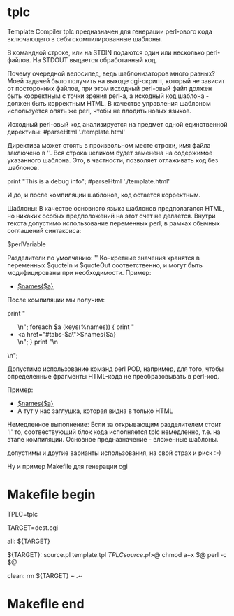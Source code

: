 tplc
====

Template Compiler
tplc предназначен для генерации perl-ового кода включающего в себя 
скомпилированные шаблоны.

В командной строке, или на STDIN подаются один или несколько perl-файлов.
На STDOUT выдается обработанный код.

Почему очередной велосипед, ведь шаблонизаторов много разных?
Моей задачей было получить на выходе cgi-скрипт, который не зависит от посторонних файлов,
при этом исходный perl-овый файл должен быть корректным с точки зрения perl-а,
а исходный код шаблона - должен быть корректным HTML.
В качестве управления шаблоном используется опять же perl, чтобы не плодить новых языков.

Исходный perl-овый код анализируется на предмет одной единственной директивы:
#parseHtml './template.html'

Директива может стоять в произвольном месте строки, имя файла заключено в ''.
Вся строка  целиком будет заменена на содержимое указанного шаблона.
Это, в частности, позволяет отлаживать код без шаблонов.

print "This is a debug info"; #parseHtml './template.html'

И до, и после компиляции шаблонов, код остается корректным.

Шаблоны:
В качестве основного языка шаблонов предполагался HTML, но никаких особых предположений
на этот счет не делается. Внутри текста допустимо использование переменных perl, в рамках обычных
соглашений синтаксиса:

<P>$perlVariable</P>

Разделители по умолчанию: '<!---' и '--->' 
Конкретные значения хранятся в переменных $quoteIn и $quoteOut соответственно, и могут быть
модифицированы при необходимости.
Пример:
    <ul>
      <!--- foreach $a  (keys(%names)) {  --->
      <li> <a href="#tabs-$a">$names{$a}</a></li>
      <!--- } --->
    </ul>

После компиляции мы получим:

print "<ul>\n";
foreach $a  (keys(%names)) {
print  "      <li> <a href=\"#tabs-$a\">$names{$a}</a></li>\n";
}
print  "\n    </ul>\n";


Допустимо использование команд perl POD, например, для того, чтобы определенные фрагменты
HTML-кода не преобразовывать в perl-код.

Пример:
    <ul>
      <!--- foreach $a  (keys(%names)) {  --->
      <li> <a href="#tabs-$a">$names{$a}</a></li>
      <!--- } --->
      <!---=pod --->
      <li>А тут у нас заглушка, которая видна в только HTML</li>
      <!---=cut --->
    </ul>

Немедленное выполнение:
Если за открывающим разделителем стоит '!' то, соотвествующий блок кода исполняется 
tplc немедленно, т.е. на этапе компиляции.
Основное предназначение - вложенные шаблоны.

<!---! parseHtml('inner_template.html'); --->

допустимы и другие варианты использования, на свой страх и риск :-)


Ну и пример Makefile для генерации cgi

# Makefile begin
TPLC=tplc

TARGET=dest.cgi

all:  ${TARGET}

${TARGET}: source.pl template.tpl
	    ${TPLC} source.pl >$@
	    chmod a+x $@
	    perl -c $@

clean:
	rm ${TARGET} *~ .*~
# Makefile end
